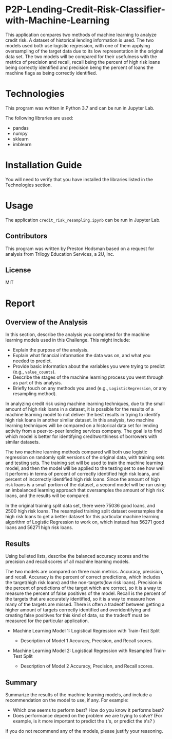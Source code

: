 # P2P-Lending-Credit-Risk-Classifier-with-Machine-Learning

This application compares two methods of machine learning to analyze credit risk. A dataset of historical lending information is used. The two models used both use logistic regression, with one of them applying oversampling of the target data due to its low representation in the original data set. The two models will be compared for their usefulness with the metrics of precision and recall, recall being the percent of high risk loans being correctly identified and precision being the percent of loans the machine flags as being correctly identified.

# Technologies

This program was written in Python 3.7 and can be run in Jupyter Lab.

The following libraries are used:

- pandas
- numpy
- sklearn
- imblearn

# Installation Guide

You will need to verify that you have installed the libraries listed in the Technologies section.

# Usage

The application `credit_risk_resampling.ipynb` can be run in Jupyter Lab. 

## Contributors
This program was written by Preston Hodsman based on a request for analysis from Trilogy Education Services, a 2U, Inc.

## License
MIT

# Report

## Overview of the Analysis

In this section, describe the analysis you completed for the machine learning models used in this Challenge. This might include:

* Explain the purpose of the analysis.
* Explain what financial information the data was on, and what you needed to predict.
* Provide basic information about the variables you were trying to predict (e.g., `value_counts`).
* Describe the stages of the machine learning process you went through as part of this analysis.
* Briefly touch on any methods you used (e.g., `LogisticRegression`, or any resampling method).

In analyzing credit risk using machine learning techniques, due to the small amount of high risk loans in a dataset, it is possible for the results of a machine learning model to not deliver the best results in trying to identify high risk loans in another similar dataset. In this analysis, two machine learning techniques will be compared on a historical data set for lending activity from a peer-to-peer lending services company. The goal is to find which model is better for identifying creditworthiness of borrowers with similar datasets.

The two machine learning methods compared will both use logistic regression on randomly split versions of the original data, with training sets and testing sets. The training set will be used to train the machine learning model, and then the model will be applied to the testing set to see how well it performs in terms of percent of correctly identified high risk loans, and percent of incorrectly identified high risk loans. Since the amount of high risk loans is a small portion of the dataset, a second model will be run using an imbalanced learning approach that oversamples the amount of high risk loans, and the results will be compared.

In the original training split data set, there were 75036 good loans, and 2500 high risk loans. The resampled training split dataset oversamples the high risk loans to get a better dataset for this particular machine learning algorithm of Logistic Regression to work on, which instead has 56271 good loans and 56271 high risk loans.



## Results

Using bulleted lists, describe the balanced accuracy scores and the precision and recall scores of all machine learning models.

The two models are compared on three main metrics. Accuracy, precision, and recall. Accuracy is the percent of correct predictions, which includes the target(high risk loans) and the non-targets(low risk loans). Precision is the percent of predictions of the target which are correct, so it is a way to measure the percent of false positives of the model. Recall is the percent of the targets that are accurately identified, so it is a way to measure how many of the targets are missed. There is often a tradeoff between getting a higher amount of targets correctly identified and overidentifying and creating false positives for this kind of data, so the tradeoff must be measured for the particular application.


- Machine Learning Model 1: Logistical Regression with Train-Test Split
  - Description of Model 1 Accuracy, Precision, and Recall scores.



- Machine Learning Model 2: Logistical Regression with Resampled Train-Test Split
  - Description of Model 2 Accuracy, Precision, and Recall scores.

## Summary

Summarize the results of the machine learning models, and include a recommendation on the model to use, if any. For example:
* Which one seems to perform best? How do you know it performs best?
* Does performance depend on the problem we are trying to solve? (For example, is it more important to predict the `1`'s, or predict the `0`'s? )

If you do not recommend any of the models, please justify your reasoning.
